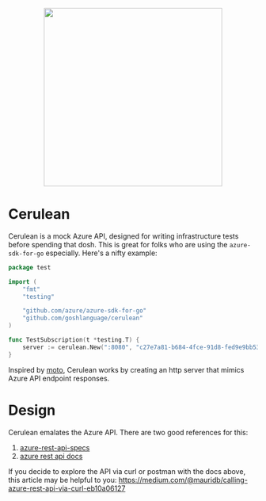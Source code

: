 <p align="center">
    <a href="https://aka.ms/free-account">
    <img src="https://raw.githubusercontent.com/ashleymcnamara/gophers/296b4d47f5313822b348e442837ca2d32a7704a3/Azure_Gophers.png" width="360"></a>
</p>

# Cerulean
Cerulean is a mock Azure API, designed for writing infrastructure tests before spending that dosh. This is great for folks who are using the `azure-sdk-for-go` especially. Here's a nifty example:

```go
package test

import (
    "fmt"
    "testing"

    "github.com/azure/azure-sdk-for-go"
    "github.com/goshlanguage/cerulean"
)

func TestSubscription(t *testing.T) {
    server := cerulean.New(":8080", "c27e7a81-b684-4fce-91d8-fed9e9bb534a")
}
```

Inspired by [moto](https://github.com/spulec/moto), Cerulean works by creating an http server that mimics Azure API endpoint responses. 



# Design
Cerulean emalates the Azure API. There are two good references for this:
 1. [azure-rest-api-specs](https://github.com/Azure/azure-rest-api-specs)
 1. [azure rest api docs](https://docs.microsoft.com/en-us/rest/api/azure/)

 If you decide to explore the API via curl or postman with the docs above, this article may be helpful to you:
 https://medium.com/@mauridb/calling-azure-rest-api-via-curl-eb10a06127

